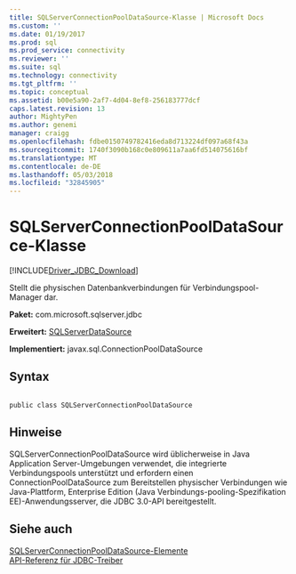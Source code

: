```yaml
---
title: SQLServerConnectionPoolDataSource-Klasse | Microsoft Docs
ms.custom: ''
ms.date: 01/19/2017
ms.prod: sql
ms.prod_service: connectivity
ms.reviewer: ''
ms.suite: sql
ms.technology: connectivity
ms.tgt_pltfrm: ''
ms.topic: conceptual
ms.assetid: b00e5a90-2af7-4d04-8ef8-256183777dcf
caps.latest.revision: 13
author: MightyPen
ms.author: genemi
manager: craigg
ms.openlocfilehash: fdbe0150749782416eda8d713224df097a68f43a
ms.sourcegitcommit: 1740f3090b168c0e809611a7aa6fd514075616bf
ms.translationtype: MT
ms.contentlocale: de-DE
ms.lasthandoff: 05/03/2018
ms.locfileid: "32845905"
---
```

# <a name="sqlserverconnectionpooldatasource-class"></a>SQLServerConnectionPoolDataSource-Klasse
[!INCLUDE[Driver_JDBC_Download](../../../includes/driver_jdbc_download.md)]

  Stellt die physischen Datenbankverbindungen für Verbindungspool-Manager dar.  
  
 **Paket:** com.microsoft.sqlserver.jdbc  
  
 **Erweitert:** [SQLServerDataSource](../../../connect/jdbc/reference/sqlserverdatasource-class.md)  
  
 **Implementiert:** javax.sql.ConnectionPoolDataSource  
  
## <a name="syntax"></a>Syntax  
  
```  
  
public class SQLServerConnectionPoolDataSource  
```  
  
## <a name="remarks"></a>Hinweise  
 SQLServerConnectionPoolDataSource wird üblicherweise in Java Application Server-Umgebungen verwendet, die integrierte Verbindungspools unterstützt und erfordern einen ConnectionPoolDataSource zum Bereitstellen physischer Verbindungen wie Java-Plattform, Enterprise Edition (Java Verbindungs-pooling-Spezifikation EE)-Anwendungsserver, die JDBC 3.0-API bereitgestellt.  
  
## <a name="see-also"></a>Siehe auch  
 [SQLServerConnectionPoolDataSource-Elemente](../../../connect/jdbc/reference/sqlserverconnectionpooldatasource-members.md)   
 [API-Referenz für JDBC-Treiber](../../../connect/jdbc/reference/jdbc-driver-api-reference.md)  
  
  
